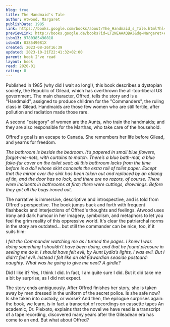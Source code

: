```yaml
---  
blog: true  
title: The Handmaid's Tale  
author: Atwood, Margaret  
publishDate: 1985  
link: https://books.google.com/books/about/The_Handmaid_s_Tale.html?hl=&id=LT2NEAAAQBAJ  
previewLink: http://books.google.de/books?id=LT2NEAAAQBAJ&dq=Margaret+Atwood,+The+Handmaid%27s+Tale&hl=&as_pt=BOOKS&cd=10&source=gbs_api  
isbn13: 9780385490818  
isbn10: 038549081X  
created: 2023-08-26T16:39  
updated: 2023-10-21T22:41:32+02:00  
parent: book I've read  
layout: book  
read: 2020-01  
rating: 8  
---  
```

  
Published in 1985 (why did I wait so long!), this book describes a dystopian society, the Republic of Gilead, which has overthrown the all-too-liberal US government. The main character, Offred, tells the story and is a "Handmaid", assigned to produce children for the "Commanders", the ruling class in Gilead. Handmaids are those few women who are still fertile, after pollution and radiation made those rare.  
  
A second "category" of women are the Aunts, who train the handmaids; and they are also responsible for the Marthas, who take care of the household.    
  
Offred's goal is an escape to Canada. She remembers her life before Gilead, and yearns for freedom.   
  
_The bathroom is beside the bedroom. It’s papered in small blue flowers, forget-me-nots, with curtains to match. There’s a blue bath-mat, a blue fake-fur cover on the toilet seat; all this bathroom lacks from the time before is a doll whose skirt conceals the extra roll of toilet paper. Except that the mirror over the sink has been taken out and replaced by an oblong of tin, and the door has no lock, and there are no razors, of course. There were incidents in bathrooms at first; there were cuttings, drownings. Before they got all the bugs ironed out._  
  
The narrative is immersive, descriptive and introspective, and is told from Offred's perspective. The book jumps back and forth with frequent flashbacks and interjections of Offred's thoughts and feelings. Atwood uses irony and dark humour in her imagery, symbolism, and metaphors to let you feel the grim reality of this oppressive world. It's clear the patriarchal norms in the story are outdated... but still the commander can be nice, too, if it suits him:  
  
_I felt the Commander watching me as I turned the pages. I knew I was doing something I shouldn’t have been doing, and that he found pleasure in seeing me do it. I should have felt evil; by Aunt Lydia’s lights, I was evil. But I didn’t feel evil. Instead I felt like an old Edwardian seaside postcard: naughty. What was he going to give me next? A girdle?_  
  
Did I like it?  Yes, I think I did.  In fact, I am quite sure I did.  But it did take me a bit by surprise, as I did not expect.   
  
The story ends ambiguously. After Offred finishes her story, she is taken away by men dressed in the uniform of the secret police. Is she safe now?  Is she taken into custody, or worse? And then, the epilogue surprises again: the book, we learn, is in fact a transcript of recordings on cassette tapes An academic, Dr. Pieixoto, explains that the novel we have read is a transcript of a tape recording, discovered many years after the Gileadean era has come to an end. But what about Offred?  
